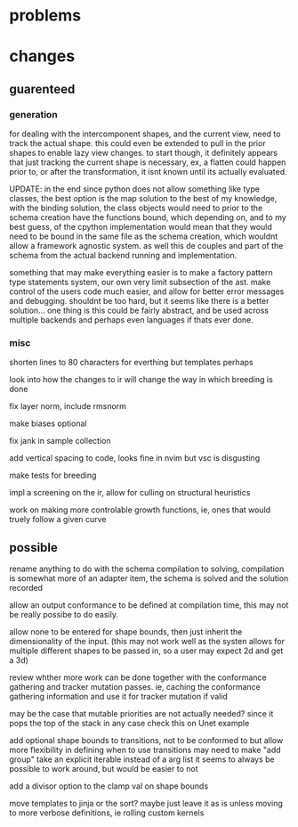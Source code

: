 # problems

# changes

## guarenteed

### generation 

for dealing with the intercomponent shapes, and the current view, need to track the actual shape.
this could even be extended to pull in the prior shapes to enable lazy view changes.
to start though, it definitely appears that just tracking the current shape is necessary, 
ex, a flatten could happen prior to, or after the transformation, it isnt known until its actually evaluated.

UPDATE: in the end since python does not allow something like type classes, the best option is the map solution
to the best of my knowledge, with the binding solution, the class objects would need to prior to the schema creation have the functions bound,
which depending on, and to my best guess, of the cpython implementation would mean that they would need to be bound in the same file as the schema creation,
which wouldnt allow a framework agnostic system.
as well this de couples and part of the schema from the actual backend running and implementation.

something that may make everything easier is to make a factory pattern type statements system, our own very limit subsection of the ast.
make control of the users code much easier, and allow for better error messages and debugging.
shouldnt be too hard, but it seems like there is a better solution...
one thing is this could be fairly abstract, and be used across multiple backends and perhaps even languages if thats ever done.

### misc

shorten lines to 80 characters for everthing but templates perhaps

look into how the changes to ir will change the way in which breeding is done

fix layer norm, include rmsnorm

make biases optional

fix jank in sample collection

add vertical spacing to code, looks fine in nvim but vsc is disgusting

make tests for breeding

impl a screening on the ir, allow for culling on structural heuristics

work on making more controlable growth functions, ie, ones that would truely follow a given curve


## possible

rename anything to do with the schema compilation to solving, compilation is somewhat more of an adapter item, the schema is solved and the solution recorded  

allow an output conformance to be defined at compilation time, this may not be really possibe to do easily.

allow none to be entered for shape bounds, then just inherit the dimensionality of the input.
(this may not work well as the systen allows for multiple different shapes to be passed in, so a user may expect 2d and get a 3d)

review whther more work can be done together with the conformance gathering and tracker mutation passes.
ie, caching the conformance gathering information and use it for tracker mutation if valid

may be the case that mutable priorities are not actually needed? since it pops the top of the stack in any case
check this on Unet example

add optional shape bounds to transitions, not to be conformed to but allow more flexibility in defining when to use transitions
may need to make "add group" take an explicit iterable instead of a arg list
it seems to always be possible to work around, but would be easier to not

add a divisor option to the clamp val on shape bounds

move templates to jinja or the sort?
maybe just leave it as is unless moving to more verbose definitions, ie rolling custom kernels
